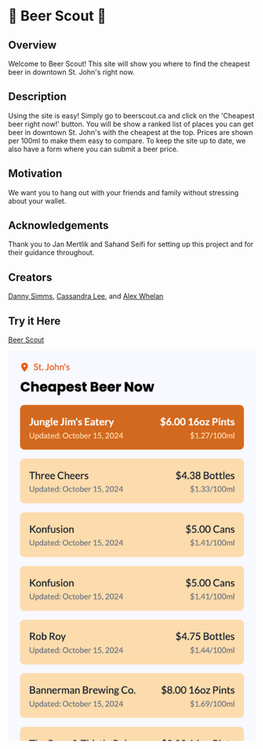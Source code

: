 # :beers: Beer Scout :beers:

## Overview 
Welcome to Beer Scout! This site will show you where to find the cheapest beer in downtown St. John's right now.

## Description
Using the site is easy! Simply go to beerscout.ca and click on the 'Cheapest beer right now!' button. You will be show a ranked list of places you can get beer in downtown St. John's with the cheapest at the top. Prices are shown per 100ml to make them easy to compare. To keep the site up to date, we also have a form where you can submit a beer price.

## Motivation
We want you to hang out with your friends and family without stressing about your wallet.

## Acknowledgements
Thank you to Jan Mertlik and Sahand Seifi for setting up this project and for their guidance throughout.

## Creators
<a href="https://github.com/GreyNewfie">Danny Simms</a>, <a href="https://github.com/casslee1">Cassandra Lee</a>, and <a href="https://github.com/Awhalen1999">Alex Whelan</a>

## Try it Here
<a href="beerscout.ca">Beer Scout</a>

![image](https://github.com/Awhalen1999/beer-scout/blob/main/public/beer-price-list-570x900.png)
